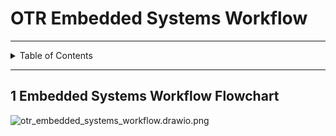 # OTR Embedded Systems Workflow

---

<details markdown="1">
  <summary>Table of Contents</summary>

- [1 Embedded Systems Development Flowchart](#1-embedded-systems-development-flowchart)

</details>

---

## 1 Embedded Systems Workflow Flowchart

![otr_embedded_systems_workflow.drawio.png](pictures/otr_embedded_systems_workflow.drawio.png)
